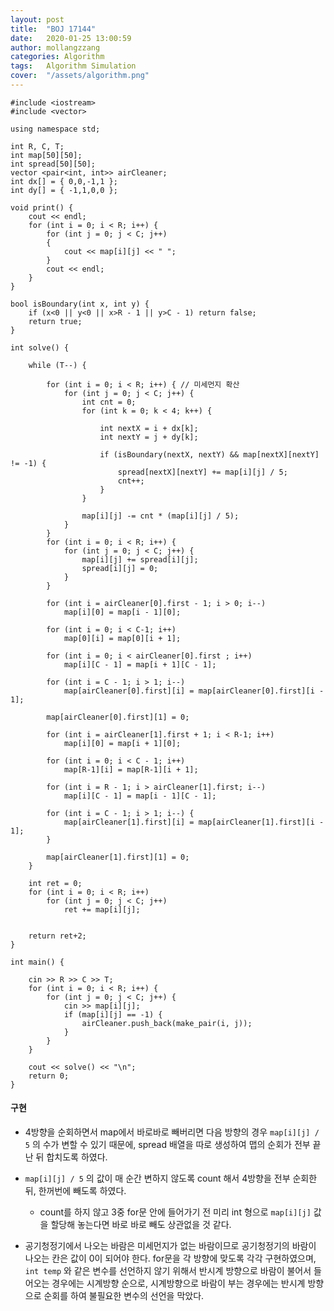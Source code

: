 ```yaml
---
layout: post
title:  "BOJ 17144"
date:   2020-01-25 13:00:59
author: mollangzzang
categories: Algorithm
tags:	Algorithm Simulation
cover:  "/assets/algorithm.png"
---
```


```
#include <iostream>
#include <vector>

using namespace std;

int R, C, T;
int map[50][50];
int spread[50][50];
vector <pair<int, int>> airCleaner;
int dx[] = { 0,0,-1,1 };
int dy[] = { -1,1,0,0 };

void print() {
	cout << endl;
	for (int i = 0; i < R; i++) {
		for (int j = 0; j < C; j++)
		{
			cout << map[i][j] << " ";
		}
		cout << endl;
	}
}

bool isBoundary(int x, int y) {
	if (x<0 || y<0 || x>R - 1 || y>C - 1) return false;
	return true;
}

int solve() {

	while (T--) {

		for (int i = 0; i < R; i++) { // 미세먼지 확산
			for (int j = 0; j < C; j++) {
				int cnt = 0;
				for (int k = 0; k < 4; k++) {

					int nextX = i + dx[k];
					int nextY = j + dy[k];

					if (isBoundary(nextX, nextY) && map[nextX][nextY] != -1) {
						spread[nextX][nextY] += map[i][j] / 5;
						cnt++;
					}
				}

				map[i][j] -= cnt * (map[i][j] / 5);
			}
		}
		for (int i = 0; i < R; i++) {
			for (int j = 0; j < C; j++) {
				map[i][j] += spread[i][j];
				spread[i][j] = 0;
			}
		}

		for (int i = airCleaner[0].first - 1; i > 0; i--) 
			map[i][0] = map[i - 1][0];
		
		for (int i = 0; i < C-1; i++) 
			map[0][i] = map[0][i + 1];
		
		for (int i = 0; i < airCleaner[0].first ; i++) 
			map[i][C - 1] = map[i + 1][C - 1];
		
		for (int i = C - 1; i > 1; i--) 
			map[airCleaner[0].first][i] = map[airCleaner[0].first][i - 1];
		
		map[airCleaner[0].first][1] = 0;

		for (int i = airCleaner[1].first + 1; i < R-1; i++) 
			map[i][0] = map[i + 1][0];
		
		for (int i = 0; i < C - 1; i++)
			map[R-1][i] = map[R-1][i + 1];

		for (int i = R - 1; i > airCleaner[1].first; i--) 
			map[i][C - 1] = map[i - 1][C - 1];
		
		for (int i = C - 1; i > 1; i--) {
			map[airCleaner[1].first][i] = map[airCleaner[1].first][i - 1];
		}

		map[airCleaner[1].first][1] = 0;
	}

	int ret = 0;
	for (int i = 0; i < R; i++) 
		for (int j = 0; j < C; j++) 
			ret += map[i][j];
	

	return ret+2;
}

int main() {

	cin >> R >> C >> T;
	for (int i = 0; i < R; i++) {
		for (int j = 0; j < C; j++) {
			cin >> map[i][j];
			if (map[i][j] == -1) {
				airCleaner.push_back(make_pair(i, j));
			}
		}
	}

	cout << solve() << "\n";
	return 0;
}
```

#### 구현

- 4방향을 순회하면서 map에서 바로바로 빼버리면 다음 방향의 경우 `map[i][j] / 5` 의 수가 변할 수 있기 때문에, spread 배열을 따로 생성하여 맵의 순회가 전부 끝난 뒤 합치도록 하였다.

- `map[i][j] / 5` 의 값이 매 순간 변하지 않도록 count 해서 4방향을 전부 순회한 뒤, 한꺼번에 빼도록 하였다.
    - count를 하지 않고 3중 for문 안에 들어가기 전 미리 int 형으로 `map[i][j]` 값을 할당해 놓는다면 바로 바로 빼도 상관없을 것 같다.

- 공기청정기에서 나오는 바람은 미세먼지가 없는 바람이므로 공기청정기의 바람이 나오는 칸은 값이 0이 되어야 한다. for문을 각 방향에 맞도록 각각 구현하였으며, `int temp` 와 같은 변수를 선언하지 않기 위해서 반시계 방향으로 바람이 불어서 들어오는 경우에는 시계방향 순으로, 시계방향으로 바람이 부는 경우에는 반시계 방향으로 순회를 하여 불필요한 변수의 선언을 막았다.